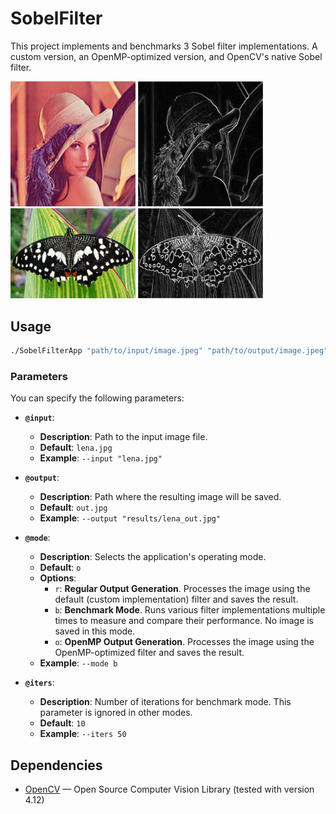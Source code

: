 # SobelFilter

This project implements and benchmarks 3 Sobel filter implementations. A custom version, an OpenMP-optimized version, and OpenCV's native Sobel filter.


<img src="images/lena.jpg" alt="drawing" width="200"/> <img src="images/lena_out.jpg" alt="drawing" width="200"/> <img src="images/butterfly.jpg" alt="drawing" width="200"/> <img src="images/butterfly_out.jpg" alt="drawing" width="200"/>


## Usage

```bash
./SobelFilterApp "path/to/input/image.jpeg" "path/to/output/image.jpeg" @mode @iters
```


### Parameters

You can specify the following parameters:

* **`@input`**:
    * **Description**: Path to the input image file.
    * **Default**: `lena.jpg`
    * **Example**: `--input "lena.jpg"`

* **`@output`**:
    * **Description**: Path where the resulting image will be saved.
    * **Default**: `out.jpg`
    * **Example**: `--output "results/lena_out.jpg"`

* **`@mode`**:
    * **Description**: Selects the application's operating mode.
    * **Default**: `o`
    * **Options**:
        * `r`: **Regular Output Generation**. Processes the image using the default (custom implementation) filter and saves the result.
        * `b`: **Benchmark Mode**. Runs various filter implementations multiple times to measure and compare their performance. No image is saved in this mode.
        * `o`: **OpenMP Output Generation**. Processes the image using the OpenMP-optimized filter and saves the result.
    * **Example**: `--mode b`

* **`@iters`**:
    * **Description**: Number of iterations for benchmark mode. This parameter is ignored in other modes.
    * **Default**: `10`
    * **Example**: `--iters 50`


## Dependencies

- [OpenCV](https://opencv.org/) — Open Source Computer Vision Library (tested with version 4.12)
